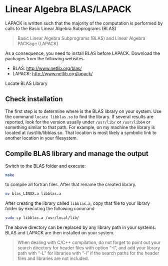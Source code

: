 # Linear Algebra BLAS/LAPACK

LAPACK is written such that the majority of the computation is performed 
by calls to the Basic Linear Algebra Subprograms (BLAS) 

> Basic Linear Algebra Subprograms (BLAS) and Linear Algebra PACKage (LAPACK)

As a consequence, you need to install BLAS before LAPACK. Download the packages from 
the following websites.

- BLAS: http://www.netlib.org/blas/
- LAPACK: http://www.netlib.org/lapack/

Locate BLAS Library

## Check installation 

The first step is to determine where is the BLAS library on your system. Use 
the command ```locate libblas.so``` to find the library. If several results 
are reported, look for the version usually under ```/usr/lib/``` or 
```/usr/lib64``` or something similar to that path. For example, on my machine
the library is located at /usr/lib/libblas.so. That location is most likely a
symbolic link to another location in your filesystem. 

## Compile BLAS library and manage the output
 
Switch to the BLAS folder and execute:

```sh
make
```

to compile all fortran files. After that rename the created library.

```sh
mv blas_LINUX.a libblas.a
```

After creating the library called ```libblas.a```, copy that file to your library folder
by executing the following command

```sh
sudo cp libblas.a /usr/local/lib/
```

The above directory can be replaced by any library path in your systems.
BLAS and LAPACK are then installed on your system.

> When dealing with C/C++ compilation, do not forget to point out your search
> directory for header files with option “-I”, and add your library path with 
> “-L” for libraries with “-l” if the search paths for the header files and 
> libraries are not included.

<!--  Script to show the footer   -->
<html>
<script
    src="https://code.jquery.com/jquery-3.3.1.js"
    integrity="sha256-2Kok7MbOyxpgUVvAk/HJ2jigOSYS2auK4Pfzbm7uH60="
    crossorigin="anonymous">
</script>
<script>
$(function(){
  $("#footer").load("../footers/footer.html");
});
</script>
<body>
<div id="footer"></div>
</body>
</html>